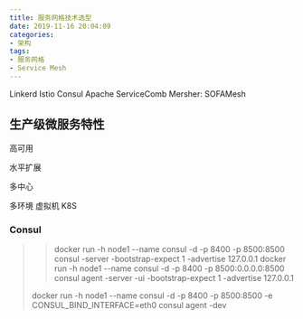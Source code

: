 ```yaml
---
title: 服务网格技术选型
date: 2019-11-16 20:04:09
categories:
- 架构
tags:
- 服务网格
- Service Mesh
---
```

Linkerd
Istio
Consul
Apache ServiceComb Mersher: 
SOFAMesh

## 生产级微服务特性

高可用

水平扩展

多中心

多环境
虚拟机
K8S

### Consul
>>docker run -h node1 --name consul -d -p 8400 -p 8500:8500 consul -server -bootstrap-expect 1 -advertise 127.0.0.1
>>docker run -h node1 --name consul -d -p 8400 -p 8500:0.0.0.0:8500 consul agent -server -ui -bootstrap-expect 1 -advertise 127.0.0.1
>
>
>docker run -h node1 --name consul -d -p 8400 -p 8500:8500 -e CONSUL_BIND_INTERFACE=eth0 consul agent -dev